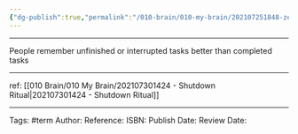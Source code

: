 ```yaml
---
{"dg-publish":true,"permalink":"/010-brain/010-my-brain/202107251848-zeigarnik-effect/","created":"2021-07-30T14:34:30.000-04:00","updated":"2025-03-21T17:20:57.948-04:00"}
---
```


---

People remember unfinished or interrupted tasks better than completed tasks

---

ref: [[010 Brain/010 My Brain/202107301424 - Shutdown Ritual\|202107301424 - Shutdown Ritual]]

---

Tags: #term
Author:
Reference: 
ISBN:
Publish Date:
Review Date: